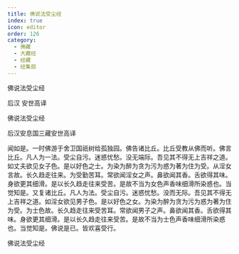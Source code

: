 ```yaml
---
title: 佛说法受尘经
index: true
icon: editor
order: 126
category:
  - 佛藏
  - 大藏经
  - 经藏
  - 经集部
---
```


  佛说法受尘经  

后汉 安世高译  

佛说法受尘经  

后汉安息国三藏安世高译  

闻如是。一时佛游于舍卫国祇树给孤独园。佛告诸比丘。比丘受教从佛而听。佛言比丘。凡人为一法。受尘自污。迷惑忧愁。没无端际。吾见其不得无上吉祥之道。如丈夫欲见女子色。是以好色之士。为染为醉为贪为污为惑为著为住为受。从淫女言故。长久趋走往来。为受勤苦耳。常欲闻淫女之声。鼻欲闻其香。舌欲得其味。身欲更其细滑。是以长久趋走往来受苦。是故不当为女色声香味细滑所染惑也。当觉知是。又复诸比丘。凡人为法。受尘自污。迷惑忧愁。没而无际。吾见其不得无上吉祥之道。如淫女欲见男子色。是以好色之女。为染为醉为贪为污为惑为著为住为受。为士色故。长久趋走往来受苦耳。常欲闻男子之声。鼻欲闻其香。舌欲得其味。身欲更其细滑。是以长久趋走往来受苦。是故不当为士色声香味细滑所染惑也。当觉知是。佛说是已。皆欢喜受行。  

佛说法受尘经  
